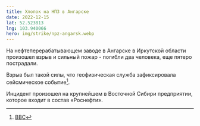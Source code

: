 ```yaml
---
title: Хлопок на НПЗ в Ангарске
date: 2022-12-15
lat: 52.523813
lng: 103.940066
hero: img/strike/npz-angarsk.webp
---
```


На нефтеперерабатывающем заводе в Ангарске в Иркутской области произошел взрыв и сильный пожар - погибли два человека, еще пятеро пострадали. 

Взрыв был такой силы, что геофизическая служба зафиксировала сейсмическое событие[^1].

Инцидент произошел на крупнейшем в Восточной Сибири предприятии, которое входит в состав «Роснефти».

[^1]: [BBC](https://www.bbc.com/russian/news-63983320)
